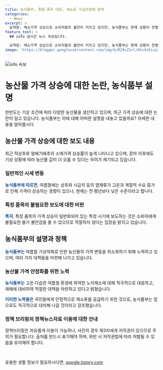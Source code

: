 ```yaml
---
title: 농식품부, 폭염·폭우 대응, 채소류 수급안정에 총력
categories:
  - News
excerpt: >
  요약문: 채소가격 상승으로 소비자들의 불안이 커지고 있지만, 농식품부는 현재 상황이 전평년에 비해 낮은 수준이라고 밝혔다. 폭염과 태풍으로 농산물 값 상승 우려도 있지만, 노지채소 및 시설채소에 대한 대비책을 마련하고 수급 안정을 위해 노력 중이다.
feature_text: >
  ## info 실시간 뉴스 속보입니다.

  요약문: 채소가격 상승으로 소비자들의 불안이 커지고 있지만, 농식품부는 현재 상황이 전평년에 비해 낮은 수준이라고 밝혔다. 폭염과 태풍으로 농산물 값 상승 우려도 있지만, 노지채소 및 시설채소에 대한 대비책을 마련하고 수급 안정을 위해 노력 중이다.
image: 'https://blogger.googleusercontent.com/img/b/R29vZ2xl/AVvXsEixyZcFfHzMRdzZMjFBmAUKJYCLCGyLL1o632UiGVXcaFdKo_bkvkuCioo0uUKlGfBVcT3P84aROyZIXSBEx3Aw5nCQ3pTgDom1WDC4m8eifvWiAmWEEVb4x6G_l8C0QH225ldMjyaFvpxGEBGNO37VmDTDMHGhJPq73UglMfDca1-0aw/s1600/blogspot.png'
---
```


<p><img src="https://blogger.googleusercontent.com/img/b/R29vZ2xl/AVvXsEixyZcFfHzMRdzZMjFBmAUKJYCLCGyLL1o632UiGVXcaFdKo_bkvkuCioo0uUKlGfBVcT3P84aROyZIXSBEx3Aw5nCQ3pTgDom1WDC4m8eifvWiAmWEEVb4x6G_l8C0QH225ldMjyaFvpxGEBGNO37VmDTDMHGhJPq73UglMfDca1-0aw/s1600/blogspot.png" alt="info 속보" /></p>

<h1>농산물 가격 상승에 대한 논란, 농식품부 설명</h1>

<p data-ke-size="size16">한반도는 기상 조건에 따라 다양한 농산물을 생산하고 있으며, 최근 가격 상승에 대한 논란이 일고 있습니다. 농식품부는 이에 대해 어떠한 설명을 내놓고 있을까요? 자세한 내용을 알아봅시다.</p>

<h2>농산물 가격 상승에 대한 보도 내용</h2>

<p>최근 적상추와 알배기배추의 소매가격 상승률이 높게 나타나고 있으며, 장마 이후에도 기상 상황에 따라 농산물 값이 더 오를 수 있다는 우려가 제기되고 있습니다.</p>

<h3>일반적인 시세 변동</h3>

<p><b><span style="color: #1a5490;">농식품부에 따르면</span></b>, 여름철에는 상추와 시금치 등의 엽채류가 고온과 계절적 수요 증가로 인해 가격이 상승하는 경향이 있으나, 현재는 전·평년보다 낮은 수준이라고 합니다.</p>

<h3>특정 품목의 불필요한 보도에 대한 비판</h3>

<p><b><span style="color: #1a5490;">특히</span></b>, 특정 품목의 가격 상승이 일반화되어 있는 특정 시기에 보도하는 것은 소비자에게 불필요한 물가 불안감을 줄 수 있으므로 적절하지 않다는 입장을 밝히고 있습니다.</p>

<h2>농식품부의 설명과 정책</h2>

<p><b><span style="color: #1a5490;">농식품부는</span></b> 여름철 기상악화로 인한 농산물의 가격 변동을 최소화하기 위해 노력하고 있으며, 여러 가지 대책들을 마련해 나가고 있습니다.</p>

<h3>농산물 가격 안정화를 위한 노력</h3>

<p><b><span style="color: #1a5490;">농식품부는</span></b> 고온·다습한 여름철 환경에 취약한 노지채소에 대해 적극적으로 대응하고, 재해에 대비하여 적절한 대책을 마련하고 있다고 밝혔습니다.</p>

<p><b><span style="color: #1a5490;">이러한 노력들은</span></b> 국민들에게 안정적으로 채소류를 공급하기 위한 것으로, 농식품부는 앞으로도 적극적으로 대처해 나갈 것이라고 강조했습니다.</p>

<h3>정책 브리핑의 정책뉴스자료 이용에 대한 안내</h3>

<p>정책브리핑은 자유롭게 이용이 가능하나, 사진의 경우 제3자에게 저작권이 있으므로 주의가 필요합니다. 출처를 반드시 표기해야 하며, 위반 시 저작권법에 따라 처벌될 수 있음을 유의해야 합니다.</p>

<p data-ke-size="size16">&nbsp;</p>
유용한 생활 정보가 필요하시다면, <a href="https://qoogle.tistory.com" rel="dofollow">qoogle.tistory.com</a>



